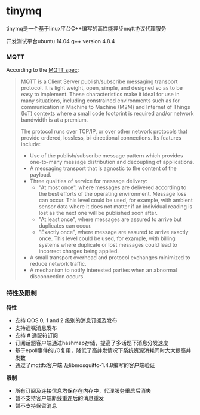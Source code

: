 tinymq
=======

tinymq是一个基于linux平台C++编写的高性能异步mqtt协议代理服务

开发测试平台ubuntu 14.04  g++ version 4.8.4

### MQTT

According to the [MQTT spec](http://docs.oasis-open.org/mqtt/mqtt/v3.1.1/mqtt-v3.1.1.html):

> MQTT is a Client Server publish/subscribe messaging transport protocol. It is light weight, open, simple, and designed so as to be easy to implement. These characteristics make it ideal for use in many situations, including constrained environments such as for communication in Machine to Machine (M2M) and Internet of Things (IoT) contexts where a small code footprint is required and/or network bandwidth is at a premium.
>
> The protocol runs over TCP/IP, or over other network protocols that provide ordered, lossless, bi-directional connections. Its features include:
> 
> * Use of the publish/subscribe message pattern which provides one-to-many message distribution and decoupling of applications.
> * A messaging transport that is agnostic to the content of the payload.
> * Three qualities of service for message delivery:
>   * "At most once", where messages are delivered according to the best efforts of the operating environment. Message loss can occur. This level could be used, for example, with ambient sensor data where it does not matter if an individual reading is lost as the next one will be published soon after.
>   * "At least once", where messages are assured to arrive but duplicates can occur.
>   * "Exactly once", where message are assured to arrive exactly once. This level could be used, for example, with billing systems where duplicate or lost messages could lead to incorrect charges being applied.
> * A small transport overhead and protocol exchanges minimized to reduce network traffic.
> * A mechanism to notify interested parties when an abnormal disconnection occurs.

### 特性及限制

**特性**

* 支持 QOS 0, 1 and 2 级别的消息订阅及发布
* 支持遗嘱消息发布
* 支持 # 通配符订阅
* 订阅话题客户端通过hashmap存储，提高了多话题下消息分发速度
* 基于epoll事件的I/O复用，降低了高并发情况下系统资源消耗同时大大提高并发数
* 通过了mqttfx客户端 及libmosquitto-1.4.8编写的客户端验证

**限制**

* 所有订阅及连接信息均保存在内存中，代理服务重启后消失
* 暂不支持客户端断线重连后的消息重发
* 暂不支持保留消息

